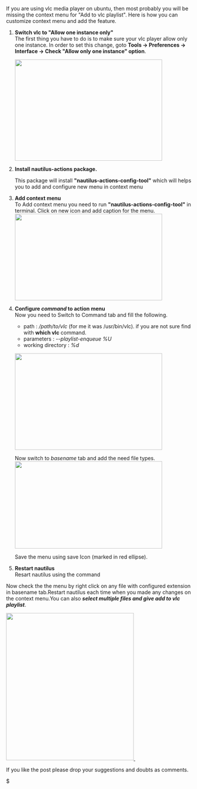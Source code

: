   

If you are using vlc media player on ubuntu, then most probably you will be missing the context menu for "Add to vlc playlist". Here is how you can customize context menu and add the feature.  
  

  

1.  **Switch vlc to "Allow one instance only"**  
    The first thing you have to do is to make sure your vlc player allow only one instance. In order to set this change, goto **Tools -&gt; Preferences -&gt; Interface -&gt; Check "Allow only one instance" option**.  
      
    [<img src="http://1.bp.blogspot.com/-dnzUUeCrQJI/TrwVDMkOgII/AAAAAAAABqU/CtgdkH_NPDk/s400/Screenshot-5.png" width="400" height="275" />](http://1.bp.blogspot.com/-dnzUUeCrQJI/TrwVDMkOgII/AAAAAAAABqU/CtgdkH_NPDk/s1600/Screenshot-5.png)

2.  **Install nautilus-actions package.**  
      
    This package will install **"nautilus-actions-config-tool"** which will helps you to add and configure new menu in context menu
3.  **Add context menu**  
    To Add context menu you need to run **"nautilus-actions-config-tool"** in terminal. Click on new icon and add caption for the menu.
    [<img src="http://1.bp.blogspot.com/-vsM90GHZ3oM/TrwdZpR3API/AAAAAAAABqc/RFZabExVUBk/s400/Screenshot-7.png" width="400" height="235" />](http://1.bp.blogspot.com/-vsM90GHZ3oM/TrwdZpR3API/AAAAAAAABqc/RFZabExVUBk/s1600/Screenshot-7.png)

      
4.  **Configure *command* to action menu**  
    Now you need to Switch to Command tab and fill the following.  
    -   path : */path/to/vlc* (for me it was /usr/bin/vlc). if you are not sure find with **which vlc** command.
    -   parameters : *--playlist-enqueue %U*
    -   working directory : *%d*

      
    [<img src="http://3.bp.blogspot.com/-XIvf4eooyQg/TsLGluOkd0I/AAAAAAAABrQ/l5DNGewbYMQ/s400/Screenshot-11.png" width="400" height="262" />](http://3.bp.blogspot.com/-XIvf4eooyQg/TsLGluOkd0I/AAAAAAAABrQ/l5DNGewbYMQ/s1600/Screenshot-11.png)

      
    Now switch to *basename* tab and add the need file types.  
    [<img src="http://2.bp.blogspot.com/-Ihz8ZOO-rlg/TrwmAoFNUPI/AAAAAAAABq0/sE87c64h0dI/s400/Screenshot-9.png" width="400" height="237" />](http://2.bp.blogspot.com/-Ihz8ZOO-rlg/TrwmAoFNUPI/AAAAAAAABq0/sE87c64h0dI/s1600/Screenshot-9.png)

      
    Save the menu using save Icon (marked in red ellipse).
5.  **Restart nautilus**  
    Resart nautilus using the command  

Now check the the menu by right click on any file with configured extension in basename tab.Restart nautilus each time when you made any changes on the context menu.You can also ***select multiple files and give add to vlc playlist***.  

[<img src="http://1.bp.blogspot.com/-1OM4dihxiOU/TrwqQCYGBCI/AAAAAAAABrA/i9czNGFviXY/s400/Screenshot-10.png" width="347" height="400" /> ](http://1.bp.blogspot.com/-1OM4dihxiOU/TrwqQCYGBCI/AAAAAAAABrA/i9czNGFviXY/s1600/Screenshot-10.png)

  

If you like the post please drop your suggestions and doubts as comments.

$
